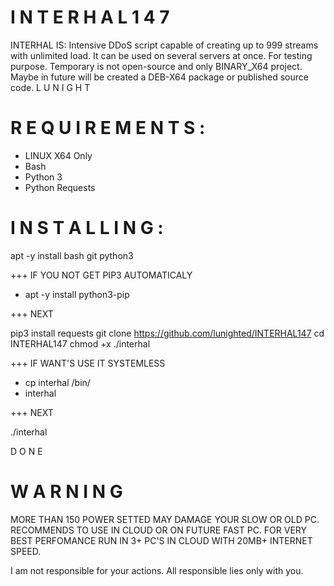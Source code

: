 # I N T E R H A L 1 4 7

INTERHAL IS:
Intensive DDoS script capable of creating up to 999 streams with unlimited load. 
It can be used on several servers at once. For testing purpose. Temporary is not open-source and only BINARY_X64 project. Maybe in future will be created a DEB-X64 package or published source code.
                            L U N I G H T

# R E Q U I R E M E N T S :

- LINUX X64 Only
- Bash 
- Python 3
- Python Requests

# I N S T A L L I N G :

apt -y install bash git python3 

+++ IF YOU NOT GET PIP3 AUTOMATICALY
- apt -y install python3-pip

+++ NEXT

pip3 install requests
git clone https://github.com/lunighted/INTERHAL147
cd INTERHAL147
chmod +x ./interhal

+++ IF WANT'S USE IT SYSTEMLESS 
- cp interhal /bin/
- interhal

+++ NEXT

./interhal 

D O N E

# W A R N I N G

MORE THAN 150 POWER SETTED MAY DAMAGE YOUR SLOW OR OLD PC. RECOMMENDS TO USE IN CLOUD OR ON FUTURE FAST PC. FOR VERY BEST PERFOMANCE RUN IN 3+ PC'S IN CLOUD WITH 20MB+ INTERNET SPEED.

I am not responsible for your actions. All responsible lies only with you.

